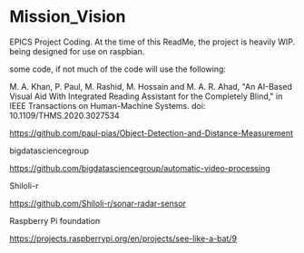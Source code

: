 # Mission_Vision
EPICS Project Coding.
At the time of this ReadMe, the project is heavily WIP.
being designed for use on raspbian.




some code, if not much of the code will use the following: 


M. A. Khan, P. Paul, M. Rashid, M. Hossain and M. A. R. Ahad, "An AI-Based Visual Aid With Integrated Reading Assistant for the Completely Blind," in IEEE Transactions on Human-Machine Systems. doi: 10.1109/THMS.2020.3027534

https://github.com/paul-pias/Object-Detection-and-Distance-Measurement


bigdatasciencegroup

https://github.com/bigdatasciencegroup/automatic-video-processing

Shiloli-r

https://github.com/Shiloli-r/sonar-radar-sensor

Raspberry Pi foundation

https://projects.raspberrypi.org/en/projects/see-like-a-bat/9
